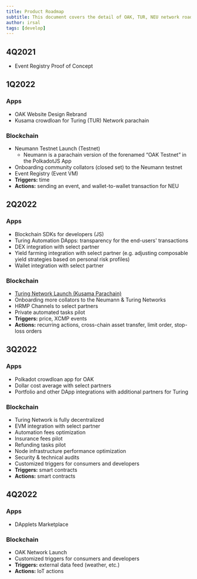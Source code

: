```yaml
---
title: Product Roadmap
subtitle: This document covers the detail of OAK, TUR, NEU network roadmap
author: irsal
tags: [develop]
---
```


## 4Q2021
- Event Registry Proof of Concept

## 1Q2022
### Apps
- OAK Website Design Rebrand
- Kusama crowdloan for Turing (TUR) Network parachain

### Blockchain
- Neumann Testnet Launch (Testnet)
  - Neumann is a parachain version of the forenamed “OAK Testnet” in the PolkadotJS App
- Onboarding community collators (closed set) to the Neumann testnet
- Event Registry (Event VM)
- **Triggers:** time
- **Actions:** sending an event, and wallet-to-wallet transaction for NEU

## 2Q2022 
### Apps
- Blockchain SDKs for developers (JS)
- Turing Automation DApps: transparency for the end-users' transactions
- DEX integration with select partner
- Yield farming integration with select partner (e.g. adjusting composable yield strategies based on personal risk profiles)
- Wallet integration with select partner

### Blockchain
- [Turing Network Launch (Kusama Parachain)](https://oak.tech/turing/phases/)
- Onboarding more collators to the Neumann & Turing Networks
- HRMP Channels to select partners
- Private automated tasks pilot
- **Triggers:** price, XCMP events
- **Actions:** recurring actions, cross-chain asset transfer, limit order, stop-loss orders

## 3Q2022
### Apps
- Polkadot crowdloan app for OAK
- Dollar cost average with select partners
- Portfolio and other DApp integrations with additional partners for Turing

### Blockchain
- Turing Network is fully decentralized
- EVM integration with select partner
- Automation fees optimization
- Insurance fees pilot
- Refunding tasks pilot
- Node infrastructure performance optimization
- Security & technical audits
- Customized triggers for consumers and developers
- **Triggers:** smart contracts
- **Actions:** smart contracts

## 4Q2022
### Apps
- DApplets Marketplace

### Blockchain
- OAK Network Launch
- Customized triggers for consumers and developers
- **Triggers:** external data feed (weather, etc.)
- **Actions:** IoT actions

